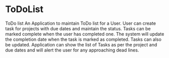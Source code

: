 # ToDoList
ToDo list
An Application to maintain ToDo list for a User.
User can create task for projects with due dates and maintain the status.
Tasks can be marked complete when the user has completed one. The system will update the completion date when the task is marked as completed. Tasks can also be updated.
Application can show the list of Tasks as per the project and due dates and will alert the user for any approaching dead lines.